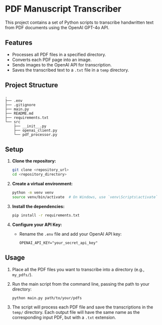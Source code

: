 # PDF Manuscript Transcriber

This project contains a set of Python scripts to transcribe handwritten text from PDF documents using the OpenAI GPT-4o API.

## Features

-   Processes all PDF files in a specified directory.
-   Converts each PDF page into an image.
-   Sends images to the OpenAI API for transcription.
-   Saves the transcribed text to a `.txt` file in a `temp` directory.

## Project Structure

```
.
├── .env
├── .gitignore
├── main.py
├── README.md
├── requirements.txt
└── src
    ├── __init__.py
    ├── openai_client.py
    └── pdf_processor.py
```

## Setup

1.  **Clone the repository:**
    ```bash
    git clone <repository_url>
    cd <repository_directory>
    ```

2.  **Create a virtual environment:**
    ```bash
    python -m venv venv
    source venv/bin/activate  # On Windows, use `venv\Scripts\activate`
    ```

3.  **Install the dependencies:**
    ```bash
    pip install -r requirements.txt
    ```

4.  **Configure your API Key:**
    -   Rename the `.env` file and add your OpenAI API key:
        ```
        OPENAI_API_KEY="your_secret_api_key"
        ```

## Usage

1.  Place all the PDF files you want to transcribe into a directory (e.g., `my_pdfs/`).

2.  Run the main script from the command line, passing the path to your directory:
    ```bash
    python main.py path/to/your/pdfs
    ```

3.  The script will process each PDF file and save the transcriptions in the `temp/` directory. Each output file will have the same name as the corresponding input PDF, but with a `.txt` extension.
